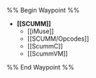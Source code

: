 %% Begin Waypoint %%
- **[[SCUMM]]**
	- [[iMuse]]
	- [[SCUMM/Opcodes]]
	- [[ScummC]]
	- [[ScummVM]]

%% End Waypoint %%
